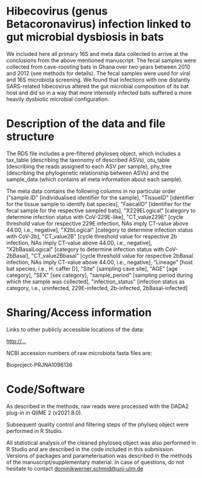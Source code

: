 # Hibecovirus (genus Betacoronavirus) infection linked to gut microbial dysbiosis in bats

We included here all primary 16S and meta data collected to arrive at the conclusions from the above mentioned manuscript. The fecal samples were collected from cave-roosting bats in Ghana over two years  between 2010 and 2012 (see methods for details). The fecal samples were used for viral and 16S microbiota screening. We found that infections with one distantly SARS-related hibecovirus altered the gut microbial composition of its bat host and did so in a way that more intensely infected bats suffered a more heavily dysbiotic microbial configuration. 

# Description of the data and file structure

The RDS file includes a pre-filtered phyloseq object, which includes a tax_table (describing the taxonomy of described ASVs), otu_table (describing the reads assigned to each ASV per sample), phy_tree (describing the phylogenetic relationship between ASVs) and the sample_data (which contains all meta information about each sample).

The meta data contains the following columns in no particular order ("sample.ID"  [individualised identifier for the sample], "TissueID" [identifier for the tissue sample to identify bat species], "FaecalID" [identifier for the fecal sample for the respective sampled bats], "X229ELogical" [category to determine infection status with CoV-229E-like], "CT_value229E" [cycle threshold value for respective 229E infection, NAs imply CT-value above 44.00, i.e., negative], "X2bLogical" [category to determine infection status with CoV-2b], "CT_value2B" [cycle threshold value for respective 2b infection, NAs imply CT-value above 44.00, i.e., negative], "X2bBasalLogical" [category to determine infection status with CoV-2bBasal], "CT_value2Bbasal" [cycle threshold value for respective 2bBasal infection, NAs imply CT-value above 44.00, i.e., negative], "Lineage" [host bat species, i.e., H. caffer D], "Site" [sampling cave site], "AGE" [age category], "SEX" [sex category], "sample_period" [sampling period during which the sample was collected], "infection_status" [infection status as category, i.e., uninfected, 229E-infected, 2b-infected, 2bBasal-infected]

# Sharing/Access information

Links to other publicly accessible locations of the data:

[http://...](https://doi.org/10.5061/dryad.sxksn039t)

NCBI accession numbers of raw microbiota fasta files are:

Bioproject-PRJNA1096136

# Code/Software

As described in the methods, raw reads were processed with the DADA2 plug-in in QIIME 2 (v2021.8.0).

Subsequent quality control and filtering steps of the phylseq object were performed in R Studio. 

All statistical analysis of the cleaned phyloseq object was also performed in R Studio and are described in the code included in this submission. Versions of packages and parameterisation was described in the methods of the manuscript/supplementary material. In case of questions, do not hesitate to contact dominikwerner.schmid@uni-ulm.de

